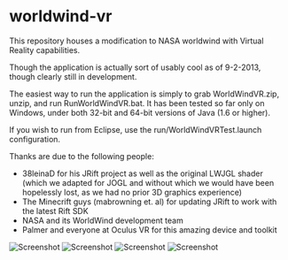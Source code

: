 worldwind-vr
============

This repository houses a modification to NASA worldwind with Virtual Reality capabilities.

Though the application is actually sort of usably cool as of 9-2-2013, though clearly still in development.

The easiest way to run the application is simply to grab WorldWindVR.zip, unzip, and run RunWorldWindVR.bat.  It 
has been tested so far only on Windows, under both 32-bit and 64-bit versions of Java (1.6 or higher).

If you wish to run from Eclipse, use the run/WorldWindVRTest.launch configuration.

Thanks are due to the following people:

 - 38leinaD for his JRift project as well as the original LWJGL shader (which we adapted for JOGL
   and without which we would have been hopelessly lost, as we had no prior 3D graphics experience)
 - The Minecrift guys (mabrowning et. al) for updating JRift to work with the latest Rift SDK
 - NASA and its WorldWind development team
 - Palmer and everyone at Oculus VR for this amazing device and toolkit

![Screenshot](https://github.com/danielr2e/worldwind-vr/blob/master/screenshots/WorldWindVR1_GrandCanyon.jpg)
![Screenshot](https://github.com/danielr2e/worldwind-vr/blob/master/screenshots/WorldWindVR2_HalfDome.jpg)
![Screenshot](https://github.com/danielr2e/worldwind-vr/blob/master/screenshots/WorldWindVR3_Cascades.jpg)
![Screenshot](https://github.com/danielr2e/worldwind-vr/blob/master/screenshots/WorldWindVR4_Globe.jpg)